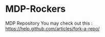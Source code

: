 # MDP-Rockers
MDP Repository 
You may check out this : https://help.github.com/articles/fork-a-repo/